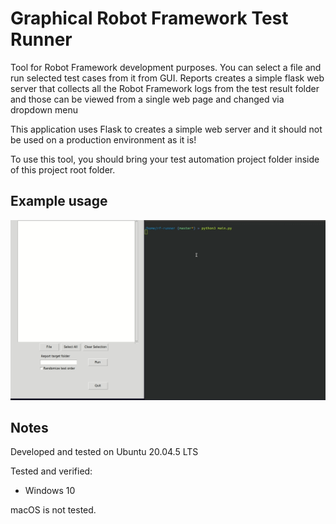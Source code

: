 # Graphical Robot Framework Test Runner

Tool for Robot Framework development purposes. You can select a file and run selected test cases from it from GUI.
Reports creates a simple flask web server that collects all the Robot Framework logs from the test result folder and those can be viewed from a single web page and changed via dropdown menu

This application uses Flask to creates a simple web server and it should not be used on a production environment as it is!

To use this tool, you should bring your test automation project folder inside of this project root folder.

## Example usage
![](https://github.com/SamiHei/rf-runner/blob/master/sample/rf-runner.gif)

## Notes
Developed and tested on Ubuntu 20.04.5 LTS

Tested and verified:

* Windows 10

macOS is not tested.

